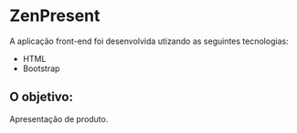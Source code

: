 # ZenPresent

A aplicação front-end foi desenvolvida utizando as seguintes tecnologias:

* HTML
* Bootstrap

## O objetivo:

Apresentação de produto.
